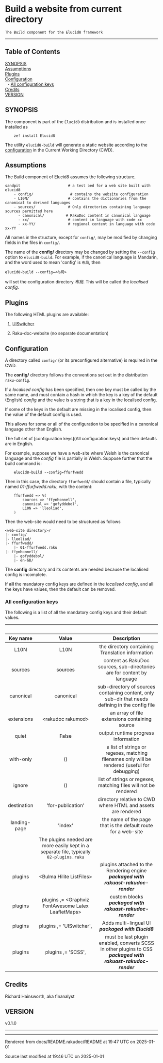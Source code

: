 
# Build a website from current directory

	The Build component for the Elucid8 framework

----

## Table of Contents

<a href="#SYNOPSIS">SYNOPSIS</a>   
<a href="#Assumptions">Assumptions</a>   
<a href="#Plugins">Plugins</a>   
<a href="#Configuration">Configuration</a>   
&nbsp;&nbsp;- <a href="#All_configuration_keys">All configuration keys</a>   
<a href="#Credits">Credits</a>   
<a href="#VERSION_0">VERSION</a>   


<div id="SYNOPSIS"></div>

## SYNOPSIS
<span class="para" id="12dfbaf"></span>The component is part of the `Elucid8` distribution and is installed once installed as 


```
    zef install Elucid8
```
<span class="para" id="9bab2e6"></span>The utility `elucid8-build` will generate a static website according to the [configuration](Configuration) in the Current Working Directory (CWD).

<div id="Assumptions"></div>

## Assumptions
<span class="para" id="e7ea0bd"></span>The Build component of Elucid8 assumes the following structure. 


```
sandpit                      # a test bed for a web site built with elucid8
    - config/                 # contains the website configuration
    - L10N/                  # contains the dictionaries from the canonical to derived languages
    - sources/               # Only directories containing language sources permitted here
      - canonical/          # RakuDoc content in canonical language
      - xx/                  # content in language with code xx
      - xx-YY/               # regional content in language with code xx-YY
```
<span class="para" id="48e6de8"></span>All names in the structure, except for `config/`, may be modified by changing fields in the files in `config/`. 

<span class="para" id="d16aa57"></span>The name of the **__config/__** directory may be changed by setting the `--config` option to `elucid8-build`. For example, if the canonical language is Mandarin, and the word used to mean 'config' is `布局`, then 


```
elucid8-build --config=<布局>
```
<span class="para" id="5d77cc3"></span>will set the configuration directory *布局*. This will be called the *localised config*. 

<div id="Plugins"></div>

## Plugins
<span class="para" id="016ad6d"></span>The following HTML plugins are available: 



1. <span class="para" id="8602167"></span>[UISwitcher](UISwitcher.md)  

2. Raku-doc-website (no separate documentation)  

<div id="Configuration"></div>

## Configuration
<span class="para" id="a656b92"></span>A directory called `config/` (or its preconfigured alternative) is required in the CWD. 

<span class="para" id="4bc7a56"></span>The **__config/__** directory follows the conventions set out in the distribution `raku-config`. 

<span class="para" id="8bd20b2"></span>If a *localised config* has been specified, then one key must be called by the same name, and must contain a hash in which the key is a key of the default (English) *config* and the value is a string that is a key in the localised config. 

<span class="para" id="4a353e6"></span>If some of the keys in the default are missing in the localised config, then the value of the default config is used. 

<span class="para" id="e636be1"></span>This allows for some or all of the configuration to be specified in a canonical language other than English. 

<span class="para" id="affbede"></span>The full set of [configuration keys](All configuration keys) and their defaults are in English. 

<span class="para" id="10bca45"></span>For example, suppose we have a web-site where Welsh is the canonical language and the *config* file is partially in Welsh. Suppose further that the build command is: 


```
    elucid8-build --config=ffurfwedd
```
<span class="para" id="ccd1235"></span>Then in this case, the directory `ffurfwedd/` should contain a file, typically named *01-ffurfwedd.raku*, with the content: 


```
    ffurfwedd => %(
        sources => 'ffynhonnell',
        canonical => 'gofyddebol',
        L10N => 'lleoliad',
    )
```
<span class="para" id="67ecc08"></span>Then the web-site would need to be structured as follows 


```
<web-site directory>/
|- config/
|- lleoliad/
|- ffurfwedd/
    |- 01-ffurfwedd.raku
|- ffynhonnell/
    |- gofyddebol/
    |- en-GB/
```
<span class="para" id="6192fe5"></span>The **config** directory and its contents are needed because the localised config is incomplete. 

<span class="para" id="a2b1488"></span>If **all** the mandatory config keys are defined in the *localised config*, and all the keys have values, then the default can be removed. 


<div id="All configuration keys"></div><div id="All_configuration_keys"></div>

### All configuration keys
<span class="para" id="56d1481"></span>The following is a list of all the mandatory config keys and their default values. 

----

## <div id=""> </div>
 | **Key name** | **Value** | **Description** |
| :---: | :---: | :---: |
 | L10N | L10N | the directory containing Translation information |
 | sources | sources | content as RakuDoc sources, sub-directories are for content by language |
 | canonical | canonical | sub-directory of sources containing content, only sub-dir that needs defining in the config file |
 | extensions | &lt;rakudoc rakumod> | an array of file extensions containing source |
 | quiet | False | output runtime progress information |
 | with-only | () | a list of strings or regexes, matching filenames only will be rendered (useful for debugging) |
 | ignore | () | list of strings or regexes, matching files will not be rendered |
 | destination | 'for-publication' | directory relative to CWD where HTML and assets are rendered |
 | landing-page | 'index' | the name of the page that is the default route for a web-site |
 | &nbsp; | <span class="para" id="b662593"></span>The plugins needed are more easily kept in a separate file, typically `02-plugins.raku` | &nbsp; |
 | plugins | &lt;Bulma Hilite ListFiles> | <span class="para" id="7ed8fe0"></span>plugins attached to the Rendering engine ***packaged with rakuast-rakudoc-render*** |
 | plugins | plugins ,= &lt;Graphviz FontAwesome Latex LeafletMaps> | <span class="para" id="4722e84"></span>custom blocks ***packaged with rakuast-rakudoc-render*** |
 | plugins | plugins ,= 'UISwitcher', | <span class="para" id="335106d"></span>Adds multi-lingual UI ***packaged with Elucid8*** |
 | plugins | plugins ,= 'SCSS', | <span class="para" id="5f9c227"></span>must be last plugin enabled, converts SCSS in other plugins to CSS ***packaged with rakuast-rakudoc-render*** |
<div id="Credits"></div>

## Credits
Richard Hainsworth, aka finanalyst




<div id="VERSION"></div><div id="VERSION_0"></div>

## VERSION
 <div class="rakudoc-version">v0.1.0</div> 



----

----

Rendered from docs/README.rakudoc/README at 19:47 UTC on 2025-01-01

Source last modified at 19:46 UTC on 2025-01-01

